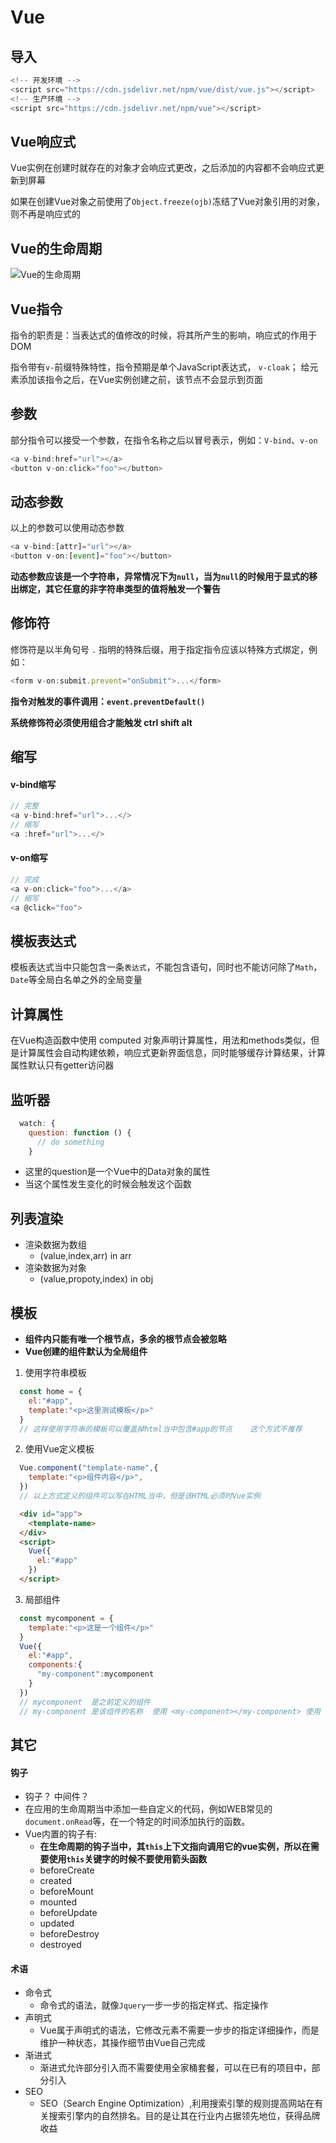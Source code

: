 # Vue
 
## 导入
```js
<!-- 开发环境 -->
<script src="https://cdn.jsdelivr.net/npm/vue/dist/vue.js"></script>
<!-- 生产环境 -->
<script src="https://cdn.jsdelivr.net/npm/vue"></script>
```


## Vue响应式 
Vue实例在创建时就存在的对象才会响应式更改，之后添加的内容都不会响应式更新到屏幕

如果在创建Vue对象之前使用了`Object.freeze(ojb)`冻结了Vue对象引用的对象，则不再是响应式的



## Vue的生命周期
![](./Assets/lifecycle.png "Vue的生命周期")



## Vue指令
指令的职责是：当表达式的值修改的时候，将其所产生的影响，响应式的作用于DOM

指令带有`v-`前缀特殊特性，指令预期是单个JavaScript表达式，
`v-cloak`； 给元素添加该指令之后，在Vue实例创建之前，该节点不会显示到页面



## 参数
部分指令可以接受一个参数，在指令名称之后以冒号表示，例如：`V-bind`、`v-on`
```js
<a v-bind:href="url"></a>
<button v-on:click="foo"></button>
```


## 动态参数
以上的参数可以使用动态参数
```js
<a v-bind:[attr]="url"></a>
<button v-on:[event]="foo"></button>
```
**动态参数应该是一个字符串，异常情况下为`null`，当为`null`的时候用于显式的移出绑定，其它任意的非字符串类型的值将触发一个警告**



## 修饰符
修饰符是以半角句号 `.` 指明的特殊后缀，用于指定指令应该以特殊方式绑定，例如：
```js
<form v-on:submit.prevent="onSubmit">...</form>
```
**指令对触发的事件调用：`event.preventDefault()`**

**系统修饰符必须使用组合才能触发 ctrl  shift alt**


## 缩写
#### v-bind缩写
```js
// 完整
<a v-bind:href="url">...</>
// 缩写
<a :href="url">...</>
```
#### v-on缩写
```js
// 完成
<a v-on:click="foo">...</a>
// 缩写
<a @click="foo">
```


## 模板表达式
模板表达式当中只能包含一条`表达式`，不能包含语句，同时也不能访问除了`Math`，`Date`等全局白名单之外的全局变量


## 计算属性
在Vue构造函数中使用 computed 对象声明计算属性，用法和methods类似，但是计算属性会自动构建依赖，响应式更新界面信息，同时能够缓存计算结果，计算属性默认只有getter访问器


## 监听器
```js
  watch: {
    question: function () {
      // do something
    }
```
- 这里的question是一个Vue中的Data对象的属性
- 当这个属性发生变化的时候会触发这个函数



## 列表渲染

- 渲染数据为数组
  - (value,index,arr) in arr  
- 渲染数据为对象
  - (value,propoty,index) in obj


## 模板

- **组件内只能有唯一个根节点，多余的根节点会被忽略**
- **Vue创建的组件默认为全局组件**


1. 使用字符串模板
```js
  const home = {
    el:"#app",
    template:"<p>这里测试模板</p>"
  }
  // 这样使用字符串的模板可以覆盖掉html当中包含#app的节点    这个方式不推荐
```

2. 使用Vue定义模板
```js
  Vue.component("template-name",{
    template:"<p>组件内容</p>",
  })
  // 以上方式定义的组件可以写在HTML当中，但是该HTML必须时Vue实例
```
```html
  <div id="app">
    <template-name>
  </div>
  <script>
    Vue({
      el:"#app"
    })
  </script>
```

3. 局部组件
```js
  const mycomponent = {
    template:"<p>这是一个组件</p>"
  }
  Vue({
    el:"#app",
    components:{
      "my-component":mycomponent
    }
  })
  // mycomponent  是之前定义的组件
  // my-component 是该组件的名称  使用 <my-component></my-component> 使用
```

























## 其它

#### 钩子
  - 钩子？    中间件？
  - 在应用的生命周期当中添加一些自定义的代码，例如WEB常见的`document.onRead`等，在一个特定的时间添加执行的函数。
  - Vue内置的钩子有:
    - **在生命周期的钩子当中，其`this`上下文指向调用它的vue实例，所以在需要使用`this`关键字的时候不要使用箭头函数**
    - beforeCreate
    - created
    - beforeMount
    - mounted
    - beforeUpdate
    - updated
    - beforeDestroy
    - destroyed

#### 术语
- 命令式
  - 命令式的语法，就像`Jquery`一步一步的指定样式、指定操作
- 声明式
  - Vue属于声明式的语法，它修改元素不需要一步步的指定详细操作，而是维护一种状态，其操作细节由Vue自己完成
- 渐进式
  - 渐进式允许部分引入而不需要使用全家桶套餐，可以在已有的项目中，部分引入
- SEO 
  -  SEO（Search Engine Optimization）,利用搜索引擎的规则提高网站在有关搜索引擎内的自然排名。目的是让其在行业内占据领先地位，获得品牌收益


